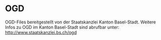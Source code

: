 # OGD
OGD-Files bereitgestellt von der Staatskanzlei Kanton Basel-Stadt.
Weitere Infos zu OGD im Kanton Basel-Stadt sind abrufbar unter:
http://www.staatskanzlei.bs.ch/ogd
